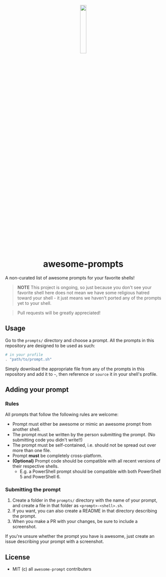 <p align="center">
    <img src="https://lptstr.github.io/lptstr-images/proj/awesome-prompts/logo.jpg" width="20%" />
    <div style="text-align:center"><h1>awesome-prompts</h1></div>
</p>

A non-curated list of awesome prompts for your favorite shells!

> **NOTE** This project is ongoing, so just because you don't see your favorite shell here does not mean we have some religious hatred toward your shell - it just means we haven't ported any of the prompts yet to your shell.

> Pull requests will be greatly appreciated!

## Usage
Go to the `prompts/` directory and choose a prompt.
All the prompts in this repository are designed to be used as such:
```powershell
# in your profile
. "path/to/prompt.sh"
```
Simply download the appropriate file from any of the prompts in this repository and add it to `~`, then reference or `source` it in your shell's profile.

## Adding your prompt
### Rules
All prompts that follow the following rules are welcome:
- Prompt must either be awesome or mimic an awesome prompt from another shell.
- The prompt must be written by the person submitting the prompt. (No submitting code you didn't write!!)
- The prompt must be self-contained, i.e. should not be spread out over more than one file.
- Prompt **must** be completely cross-platform.
- **(Optional)** Prompt code should be compatible with all recent versions of their respective shells.
    - E.g. a PowerShell prompt should be compatible with both PowerShell 5 and PowerShell 6.

### Submitting the prompt
1. Create a folder in the `prompts/` directory with the name of your prompt, and create a file in that folder as `<prompt>-<shell>.sh`. 
2. If you want, you can also create a README in that directory describing the prompt. 
3. When you make a PR with your changes, be sure to include a screenshot.

If you're unsure whether the prompt you have is awesome, just create an issue describing your prompt with a screenshot.

## License
- MIT (c) all `awesome-prompt` contributers
